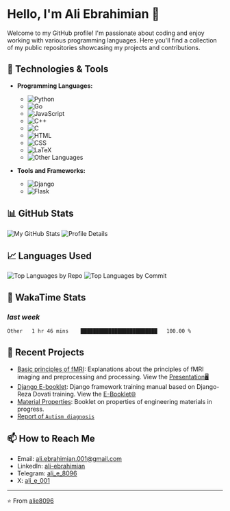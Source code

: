 # Hello, I'm Ali Ebrahimian 👋

Welcome to my GitHub profile! I'm passionate about coding and enjoy working with various programming languages. Here you'll find a collection of my public repositories showcasing my projects and contributions.

## 🔧 Technologies & Tools

- **Programming Languages:**
  - ![Python](https://img.shields.io/badge/-Python-333333?style=flat&logo=python)
  - ![Go](https://img.shields.io/badge/-Go-333333?style=flat&logo=go)
  - ![JavaScript](https://img.shields.io/badge/-JavaScript-333333?style=flat&logo=javascript)
  - ![C++](https://img.shields.io/badge/-C++-333333?style=flat&logo=cplusplus)
  - ![C](https://img.shields.io/badge/-C-333333?style=flat&logo=c)
  - ![HTML](https://img.shields.io/badge/-HTML-333333?style=flat&logo=html5)
  - ![CSS](https://img.shields.io/badge/-CSS-333333?style=flat&logo=css3)
  - ![LaTeX](https://img.shields.io/badge/-LaTeX-333333?style=flat&logo=latex)
  - ![Other Languages](https://img.shields.io/badge/-Others-333333?style=flat)

- **Tools and Frameworks:**
  - ![Django](https://img.shields.io/badge/-Django-333333?style=flat&logo=django)
  - ![Flask](https://img.shields.io/badge/-Flask-333333?style=flat&logo=flask)

<!-- ## 🏆 GitHub Trophies

![My Profile Trophy](https://github-profile-trophy.vercel.app/?username=alie8096&theme=radical&no-frame=false&no-bg=true&margin-w=4) -->

## 📊 GitHub Stats

![My GitHub Stats](https://github-readme-stats.vercel.app/api?username=alie8096&show_icons=true&theme=radical)
![Profile Details](https://github-profile-summary-cards.vercel.app/api/cards/profile-details?username=alie8096&theme=radical)


## 📈 Languages Used

![Top Languages by Repo](https://github-profile-summary-cards.vercel.app/api/cards/repos-per-language?username=alie8096&theme=radical)
![Top Languages by Commit](https://github-profile-summary-cards.vercel.app/api/cards/most-commit-language?username=alie8096&theme=radical)

## 📅 WakaTime Stats

### *last week*

<!--START_SECTION:waka-->

```txt
Other   1 hr 46 mins    █████████████████████████   100.00 %
```

<!--END_SECTION:waka-->

## 📝 Recent Projects

- [Basic principles of fMRI](https://github.com/alie8096/Basic-Principles-fMRI): Explanations about the principles of fMRI imaging and preprocessing and processing. View the [Presentation🖥️](https://alie8096.github.io/Basic-Principles-fMRI)
- [Django E-booklet](https://github.com/alie8096/Django-E-booklet): Django framework training manual based on Django-Reza Dovati training. View the [E-Booklet🌐](https://mahd25.github.io/Django-E-booklet/e-booklet)
- [Material Properties](https://github.com/alie8096/material-properties): Booklet on properties of engineering materials in progress.
- [Report of `Autism diagnosis`](https://alie8096.github.io/Autism-Diagnosis/)

## 📫 How to Reach Me

- Email: [ali.ebrahimian.001@gmail.com](mailto:ali.ebrahimian.001@gmail.com)
- LinkedIn: [ali-ebrahimian](https://www.linkedin.com/in/ali-ebrahimian-5aaa32284)
- Telegram: [ali_e_8096](https://t.me/ali_e_8096)
- X: [ali_e_001](https://x.com/ali_e_001)

---

⭐️ From [alie8096](https://github.com/alie8096)

